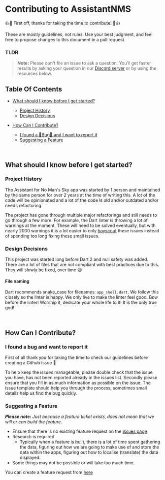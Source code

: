 # Contributing to AssistantNMS

:+1::tada: First off, thanks for taking the time to contribute! :tada::+1:

These are mostly guidelines, not rules. Use your best judgment, and feel free to propose changes to this document in a pull request.

### TLDR
> **Note:** Please don't file an issue to ask a question. You'll get faster results by asking your question in our [Discord server](https://assistantapps.com/discord) or by using the resources below.

## Table Of Contents

* [What should I know before I get started?](#what-should-i-know-before-i-get-started)
  * [Project History](#project-history)
  * [Design Decisions](#design-decisions)

* [How Can I Contribute?](#how-can-i-contribute)
  * [I found a 🐛Bug🐛 and I want to report it](#i-found-a-bug-and-want-to-report-it)
  * [Suggesting a Feature](#suggesting-a-feature)

<br />

## What should I know before I get started?

### Project History

The Assistant for No Man's Sky app was started by 1 person and maintained by the same person for over 2 years at the time of writing this. A lot of the code will be opinionated and a lot of the code is old and/or outdated and/or needs refactoring.

The project has gone through multiple major refactorings and still needs to go through a few more. For example, the Dart linter is throwing a lot of warnings at the moment. These will need to be solved eventually, but with nearly 2000 warnings it is a lot easier to only [boyscout](https://www.stepsize.com/blog/how-to-be-an-effective-boy-girl-scout-engineer) these issues instead of spending too long fixing these small issues.

### Design Decisions
This project was started long before Dart 2 and null safety was added. There are a lot of files that are not compliant with best practices due to this. They will slowly be fixed, over time 😅

#### File naming
Dart recommends snake_case for filenames: `app_shell.dart`. We follow this closely so the linter is happy. We only live to make the linter feel good. Bow before the linter! Worship it, dedicate your whole life to it! It is the only true god!

<br />

## How Can I Contribute?

### I found a bug and want to report it

First of all thank you for taking the time to check our guidelines before creating a Github issue 💪

To help keep the issues manageable, please double check that the issue you have, has not been reported already in the issues list. Secondly please ensure that you fill in as much information as possible on the issue. The issue template should help you through the process, sometimes small details help us find the bug quickly.

### Suggesting a Feature

_**Please note:** Just because a feature ticket exists, does not mean that we will or can build the feature._ 

- Ensure that there is no existing feature request on the [issues page](https://github.com/AssistantNMS/App/issues)
- Research is required
  - Typically when a feature is built, there is a lot of time spent gathering the data, figuring out how we are going to make use of and store the data within the apps, figuring out how to localise (translate) the data displayed.
- Some things may not be possible or will take too much time.

You can create a feature request from [here](https://github.com/AssistantNMS/App/issues/new?assignees=&labels=idea&template=---feature-request.yaml)


